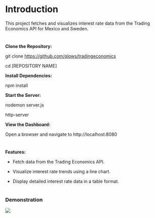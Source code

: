 
# Introduction

This project fetches and visualizes interest rate data from the Trading Economics API for Mexico and Sweden.

#

**Clone the Repository:**

git clone https://github.com/qlows/tradingeconomics

cd [REPOSITORY NAME]


**Install Dependencies:**

npm install


**Start the Server:**

nodemon server.js


http-server

**View the Dashboard:**

Open a browser and navigate to http://localhost:8080

#

**Features:**

* Fetch data from the Trading Economics API.

* Visualize interest rate trends using a line chart.

* Display detailed interest rate data in a table format.

#

### Demonstration
![](https://github.com/qlows/tradingeconomics/blob/master/Resources/demonstration.gif)

